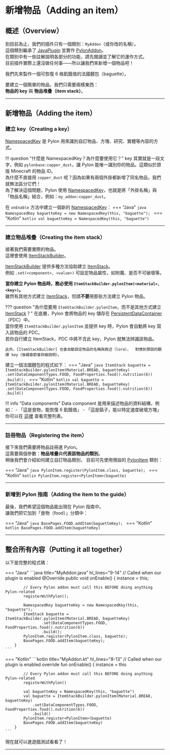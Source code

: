# 新增物品（Adding an item）

## 概述（Overview）

到目前為止，我們的插件只有一個類別：`MyAddon`（或你改的名稱）。  
這個類別繼承了 [JavaPlugin] 並實作 [PylonAddon]。  
在類別中有一些註解說明各部分的功能，請先閱讀並了解它的運作方式。  
目前插件實際上還沒做任何事——所以讓我們來新增一個物品吧！

我們先來製作一個可恢復 6 格飢餓值的法國麵包（baguette）。

要建立一個簡單的物品，我們只需要兩樣東西：  
**物品的 key** 與 **物品堆疊（item stack）**。

---

## 新增物品（Adding the item）

### 建立 key（Creating a key）

[NamespacedKey] 是 Pylon 用來識別自訂物品、方塊、研究、實體等內容的方式。

!!! question "什麼是 NamespacedKey？為什麼要使用它？"
    key 其實就是一段文字，例如 `pylonbase:copper_dust`，讓 Pylon 能唯一識別你的物品。這類似於原版 Minecraft 的物品 ID。  
    為什麼不直接用 `copper_dust` 呢？因為如果有兩個外掛都新增了同名物品，我們就無法區分它們！  
    為了解決這個問題，Pylon 使用 [NamespacedKey]，也就是將「外掛名稱」與「物品名稱」結合，例如：`my_addon:copper_dust`。

在 `onEnable` 方法中建立一個新的 [NamespacedKey]：
=== "Java"
    ```java
    NamespacedKey baguetteKey = new NamespacedKey(this, "baguette");
    ```
=== "Kotlin"
    ```kotlin
    val baguetteKey = NamespacedKey(this, "baguette")
    ```

---

### 建立物品堆疊（Creating the item stack）

接著我們需要實際的物品。  
這裡會使用 [ItemStackBuilder]。

[ItemStackBuilder] 提供多種方法協助建立 [ItemStack]。  
例如 `.set(<component>, <value>)` 可設定物品屬性，如附魔、是否不可破壞等。

**當你建立 Pylon 物品時，務必使用 `ItemStackBuilder.pylonItem(<material>, <key>)`。**  
雖然有其他方式建立 [ItemStack]，但請**不要**用那些方法建立 Pylon 物品。

??? question "為什麼要用 `ItemStackBuilder.pylonItem`，而不是其他方式建立 [ItemStack]？"
    在底層，Pylon 會將物品的 key 儲存在 [PersistentDataContainer]（PDC）中。  
    當你使用 `ItemStackBuilder.pylonItem` 並提供 key 時，Pylon 會自動將 key 寫入該物品的 PDC。  
    若你自行建立 ItemStack，PDC 中將不含此 key，Pylon 就無法辨識該物品。  

    此外，[ItemStackBuilder] 也會自動設定物品的名稱與敘述（lore），  對應到預設的翻譯 key（後續章節會詳細說明）。

建立一個法國麵包的程式如下：
=== "Java"
    ```java
    ItemStack baguette = ItemStackBuilder.pylonItem(Material.BREAD, baguetteKey)
            .set(DataComponentTypes.FOOD, FoodProperties.food().nutrition(6))
            .build();
    ```
=== "Kotlin"
    ```kotlin
    val baguette = ItemStackBuilder.pylonItem(Material.BREAD, baguetteKey)
        .set(DataComponentTypes.FOOD, FoodProperties.food().nutrition(6))
        .build()
    ```

!!! info "Data components"
    Data component 是用來描述物品的資料結構，例如：
    - 「這是食物，能恢復 6 飢餓值」
    - 「這是鎬子，能以特定速度破壞方塊」  
    你可以在 [這裡](https://jd.papermc.io/paper/1.21.8/io/papermc/paper/datacomponent/DataComponentTypes.html) 查看完整列表。

---

### 註冊物品（Registering the item）

接下來我們需要將物品註冊進 Pylon。  
這需要兩個參數：**物品堆疊**與**代表該物品的類別**。  
稍後我們會介紹如何建立自訂物品類別，  目前可先使用預設的 [PylonItem] 類別：

=== "Java"
    ```java
    PylonItem.register(PylonItem.class, baguette);
    ```
=== "Kotlin"
    ```kotlin
    PylonItem.register<PylonItem>(baguette)
    ```

---

### 新增到 Pylon 指南（Adding the item to the guide）

最後，我們希望這個物品能出現在 Pylon 指南中。  
讓我們把它加到「食物（food）」分類中：

=== "Java"
    ```java
    BasePages.FOOD.addItem(baguetteKey);
    ```
=== "Kotlin"
    ```kotlin
    BasePages.FOOD.addItem(baguetteKey)
    ```

---

## 整合所有內容（Putting it all together）

以下是完整的程式碼：

=== "Java"
    ```java title="MyAddon.java" hl_lines="9-14"
        // Called when our plugin is enabled
        @Override
        public void onEnable() {
            instance = this;
    
            // Every Pylon addon must call this BEFORE doing anything Pylon-related
            registerWithPylon();
    
            NamespacedKey baguetteKey = new NamespacedKey(this, "baguette");
            ItemStack baguette = ItemStackBuilder.pylonItem(Material.BREAD, baguetteKey)
                    .set(DataComponentTypes.FOOD, FoodProperties.food().nutrition(6))
                    .build();
            PylonItem.register(PylonItem.class, baguette);
            BasePages.FOOD.addItem(baguetteKey);
        }
    ```
=== "Kotlin"
    ```kotlin title="MyAddon.kt" hl_lines="8-13"
        // Called when our plugin is enabled
        override fun onEnable() {
            instance = this
    
            // Every Pylon addon must call this BEFORE doing anything Pylon-related
            registerWithPylon()
    
            val baguetteKey = NamespacedKey(this, "baguette")
            val baguette = ItemStackBuilder.pylonItem(Material.BREAD, baguetteKey)
                .set(DataComponentTypes.FOOD, FoodProperties.food().nutrition(6))
                .build()
            PylonItem.register<PylonItem>(baguette)
            BasePages.FOOD.addItem(baguetteKey)
        }
    ```

現在就可以進遊戲測試看看了！

---

[JavaPlugin]: https://jd.papermc.io/paper/1.21.8/org/bukkit/plugin/java/JavaPlugin.html  
[PylonAddon]: https://pylonmc.github.io/pylon-core/docs/javadoc/io/github/pylonmc/pylon/core/addon/PylonAddon.html  
[NamespacedKey]: https://jd.papermc.io/paper/1.21.8/org/bukkit/NamespacedKey.html  
[ItemStackBuilder]: https://pylonmc.github.io/pylon-core/docs/javadoc/io/github/pylonmc/pylon/core/item/builder/ItemStackBuilder.html  
[ItemStack]: https://jd.papermc.io/paper/1.21.8/org/bukkit/inventory/ItemStack.html  
[PylonItem]: https://pylonmc.github.io/pylon-core/docs/javadoc/io/github/pylonmc/pylon/core/item/PylonItem.html  
[PersistentDataContainer]: https://jd.papermc.io/paper/1.21.8/org/bukkit/persistence/PersistentDataContainer.html  
